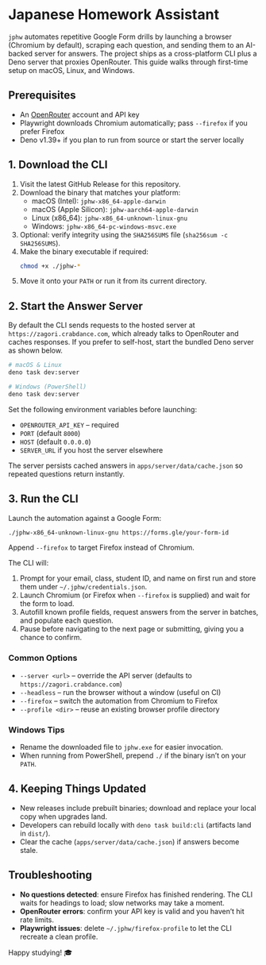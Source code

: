 # Japanese Homework Assistant

`jphw` automates repetitive Google Form drills by launching a browser (Chromium
by default), scraping each question, and sending them to an AI-backed server for
answers. The project ships as a cross-platform CLI plus a Deno server that
proxies OpenRouter. This guide walks through first-time setup on macOS, Linux,
and Windows.

## Prerequisites

- An [OpenRouter](https://openrouter.ai/) account and API key
- Playwright downloads Chromium automatically; pass `--firefox` if you prefer
  Firefox
- Deno v1.39+ if you plan to run from source or start the server locally

## 1. Download the CLI

1. Visit the latest GitHub Release for this repository.
2. Download the binary that matches your platform:
   - macOS (Intel): `jphw-x86_64-apple-darwin`
   - macOS (Apple Silicon): `jphw-aarch64-apple-darwin`
   - Linux (x86_64): `jphw-x86_64-unknown-linux-gnu`
   - Windows: `jphw-x86_64-pc-windows-msvc.exe`
3. Optional: verify integrity using the `SHA256SUMS` file
   (`sha256sum -c SHA256SUMS`).
4. Make the binary executable if required:
   ```bash
   chmod +x ./jphw-*
   ```
5. Move it onto your `PATH` or run it from its current directory.

## 2. Start the Answer Server

By default the CLI sends requests to the hosted server at
`https://zagori.crabdance.com`, which already talks to OpenRouter and caches
responses. If you prefer to self-host, start the bundled Deno server as shown
below.

```bash
# macOS & Linux
deno task dev:server

# Windows (PowerShell)
deno task dev:server
```

Set the following environment variables before launching:

- `OPENROUTER_API_KEY` – required
- `PORT` (default `8000`)
- `HOST` (default `0.0.0.0`)
- `SERVER_URL` if you host the server elsewhere

The server persists cached answers in `apps/server/data/cache.json` so repeated
questions return instantly.

## 3. Run the CLI

Launch the automation against a Google Form:

```bash
./jphw-x86_64-unknown-linux-gnu https://forms.gle/your-form-id
```

Append `--firefox` to target Firefox instead of Chromium.

The CLI will:

1. Prompt for your email, class, student ID, and name on first run and store
   them under `~/.jphw/credentials.json`.
2. Launch Chromium (or Firefox when `--firefox` is supplied) and wait for the
   form to load.
3. Autofill known profile fields, request answers from the server in batches,
   and populate each question.
4. Pause before navigating to the next page or submitting, giving you a chance
   to confirm.

### Common Options

- `--server <url>` – override the API server (defaults to
  `https://zagori.crabdance.com`)
- `--headless` – run the browser without a window (useful on CI)
- `--firefox` – switch the automation from Chromium to Firefox
- `--profile <dir>` – reuse an existing browser profile directory

### Windows Tips

- Rename the downloaded file to `jphw.exe` for easier invocation.
- When running from PowerShell, prepend `./` if the binary isn’t on your `PATH`.

## 4. Keeping Things Updated

- New releases include prebuilt binaries; download and replace your local copy
  when upgrades land.
- Developers can rebuild locally with `deno task build:cli` (artifacts land in
  `dist/`).
- Clear the cache (`apps/server/data/cache.json`) if answers become stale.

## Troubleshooting

- **No questions detected**: ensure Firefox has finished rendering. The CLI
  waits for headings to load; slow networks may take a moment.
- **OpenRouter errors**: confirm your API key is valid and you haven’t hit rate
  limits.
- **Playwright issues**: delete `~/.jphw/firefox-profile` to let the CLI
  recreate a clean profile.

Happy studying! 🎓
